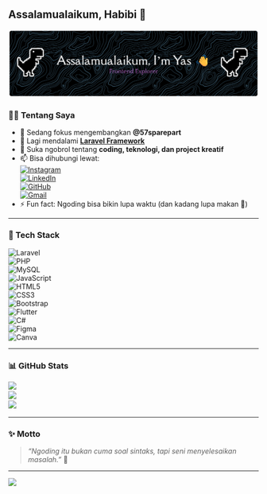 ## Assalamualaikum, Habibi 👋  

![banner](image/github-header-banner.png)  

### 👨‍💻 Tentang Saya
- 🔭 Sedang fokus mengembangkan **@57sparepart**  
- 🌱 Lagi mendalami [**Laravel Framework**](https://laravel.com)  
- 💬 Suka ngobrol tentang **coding, teknologi, dan project kreatif**  
- 📫 Bisa dihubungi lewat:  
  [![Instagram](https://img.shields.io/badge/Instagram-E4405F?style=for-the-badge&logo=instagram&logoColor=white)](https://instagram.com/ilyasfachrulnizwan_29)  
  [![LinkedIn](https://img.shields.io/badge/LinkedIn-0077B5?style=for-the-badge&logo=linkedin&logoColor=white)](https://linkedin.com/in/ilyas-fachrul-nizwan)  
  [![GitHub](https://img.shields.io/badge/GitHub-100000?style=for-the-badge&logo=github&logoColor=white)](https://github.com/Ilyasfachrul)  
  [![Gmail](https://img.shields.io/badge/Gmail-D14836?style=for-the-badge&logo=gmail&logoColor=white)](mailto:ilyasfachruln@gmail.com)  
- ⚡ Fun fact: Ngoding bisa bikin lupa waktu (dan kadang lupa makan 🍜)  

---

### 🚀 Tech Stack
![Laravel](https://img.shields.io/badge/Laravel-FF2D20?style=for-the-badge&logo=laravel&logoColor=white)  
![PHP](https://img.shields.io/badge/PHP-777BB4?style=for-the-badge&logo=php&logoColor=white)  
![MySQL](https://img.shields.io/badge/MySQL-005C84?style=for-the-badge&logo=mysql&logoColor=white)  
![JavaScript](https://img.shields.io/badge/JavaScript-F7E017?style=for-the-badge&logo=javascript&logoColor=black)  
![HTML5](https://img.shields.io/badge/HTML5-E34F26?style=for-the-badge&logo=html5&logoColor=white)  
![CSS3](https://img.shields.io/badge/CSS3-1572B6?style=for-the-badge&logo=css3&logoColor=white)  
![Bootstrap](https://img.shields.io/badge/Bootstrap-7952B3?style=for-the-badge&logo=bootstrap&logoColor=white)  
![Flutter](https://img.shields.io/badge/Flutter-02569B?style=for-the-badge&logo=flutter&logoColor=white)  
![C#](https://img.shields.io/badge/C%23-239120?style=for-the-badge&logo=csharp&logoColor=white)  
![Figma](https://img.shields.io/badge/Figma-F24E1E?style=for-the-badge&logo=figma&logoColor=white)  
![Canva](https://img.shields.io/badge/Canva-00C4CC?style=for-the-badge&logo=canva&logoColor=white)  

---

### 📊 GitHub Stats
![](https://github-readme-stats.vercel.app/api?username=ilyasfachrul&theme=ocean_dark&show_icons=true&hide_border=false)  
![](https://nirzak-streak-stats.vercel.app/?user=ilyasfachrul&theme=ocean_dark&hide_border=false)  
![](https://github-readme-stats.vercel.app/api/top-langs/?username=ilyasfachrul&theme=ocean_dark&hide_border=false&layout=compact)  

---

### ✨ Motto
> *“Ngoding itu bukan cuma soal sintaks, tapi seni menyelesaikan masalah.”* 🎯  

---

[![](https://visitcount.itsvg.in/api?id=Ilyasfachrul&icon=0&color=0)](https://visitcount.itsvg.in)  

